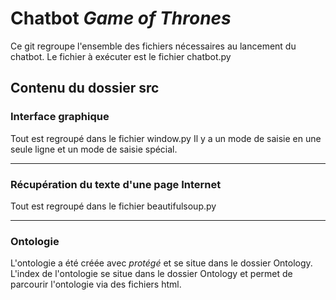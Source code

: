 # Chatbot _Game of Thrones_
Ce git regroupe l'ensemble des fichiers nécessaires au lancement du chatbot.
Le fichier à exécuter est le fichier chatbot.py

## Contenu du dossier src

### Interface graphique
Tout est regroupé dans le fichier window.py
Il y a un mode de saisie en une seule ligne et un mode de saisie spécial.
___
### Récupération du texte d'une page Internet
Tout est regroupé dans le fichier beautifulsoup.py
___
### Ontologie
L'ontologie a été créée avec _protégé_ et se situe dans le dossier Ontology.
L'index de l'ontologie se situe dans le dossier Ontology et permet de parcourir l'ontologie via des fichiers html.
